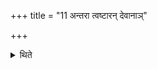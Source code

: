 +++
title = "11 अन्तरा त्वष्टारन् देवानाञ्"

+++

<details><summary>थिते</summary>

अन्तरा त्वष्टारं देवानां च पत्नीश्चत्वारिचत्वारि पदानि प्रतिसङ्ख्याय यजेत ११
</details>
